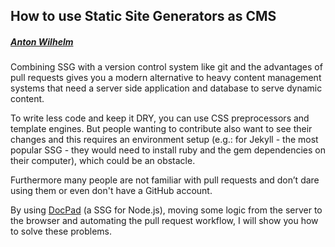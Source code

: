 ##  How to use Static Site Generators as CMS  
  
##### [Anton Wilhelm](http://twitter.com/timaschew)  

Combining SSG with a version control system like git and the advantages of pull requests gives you a modern alternative to heavy content management systems that need a server side application and database to serve dynamic content.

To write less code and keep it DRY, you can use CSS preprocessors and template engines. But people wanting to contribute also want to see their changes and this requires an environment setup (e.g.: for Jekyll - the most popular SSG - they would need to install ruby and the gem dependencies on their computer), which could be an obstacle.

Furthermore many people are not familiar with pull requests and don’t dare using them or even don't have a GitHub account.

By using [DocPad](https://github.com/bevry/docpad) (a SSG for Node.js), moving some logic from the server to the browser and automating the pull request workflow, I will show you how to solve these problems.